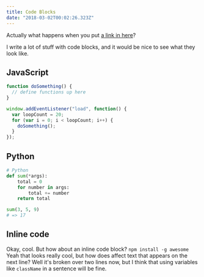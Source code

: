 ```yaml
---
title: Code Blocks
date: "2018-03-02T00:02:26.323Z"
---
```


Actually what happens when you put [a link in here](https://fonts.google.com/specimen/Roboto+Slab)?

I write a lot of stuff with code blocks, and it would be nice to see what they look like.

## JavaScript

```js
function doSomething() {
  // define functions up here
}

window.addEventListener("load", function() {
  var loopCount = 20;
  for (var i = 0; i < loopCount; i++) {
    doSomething();
  }
});
```

## Python

```python
# Python
def sum(*args):
    total = 0
    for number in args:
        total += number
    return total

sum(3, 5, 9)
# => 17
```

## Inline code

Okay, cool. But how about an inline code block? `npm install -g awesome` Yeah that looks really cool, but how does affect text that appears on the next line? Well it's broken over two lines now, but I think that using variables like `className` in a sentence will be fine.
